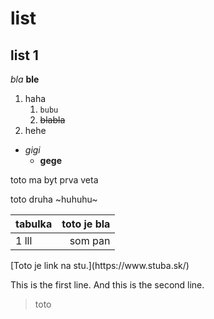 # list
## list 1

_bla_
**ble**

1. haha
    1. `bubu`
    2. ~~blabla~~
2. hehe

 * _gigi_
   * **gege**

<p> toto ma byt prva veta <p>
    toto druha
     ~huhuhu~

| tabulka | toto je bla |
| ------- | -----:|
| 1 lll | som pan |



<p>[Toto je link na stu.](https://www.stuba.sk/)<p>

<p>This is the first line.
And this is the second line.</p>

 > toto 
